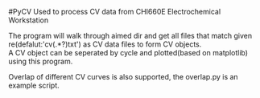 #PyCV
Used to process CV data from CHI660E Electrochemical Workstation  

The program will walk through aimed dir and get all files that match given re(defalut:'cv(.*?)txt') as CV data files to form CV objects.  
A CV object can be seperated by cycle and plotted(based on matplotlib) using this program.  

Overlap of different CV curves is also supported, the overlap.py is an example script.
